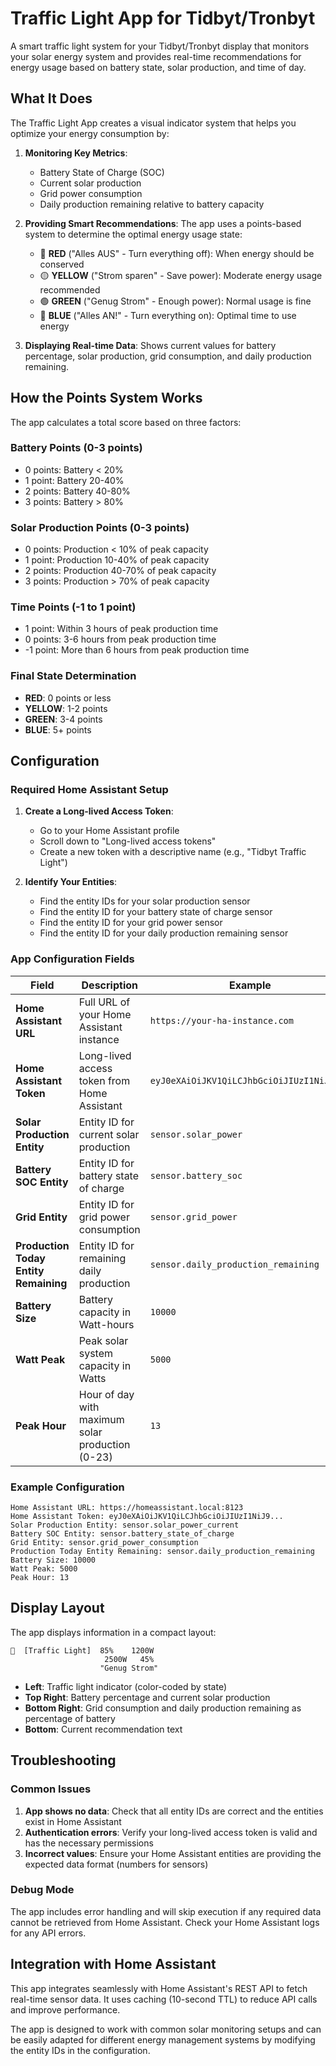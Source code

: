 # Traffic Light App for Tidbyt/Tronbyt

A smart traffic light system for your Tidbyt/Tronbyt display that monitors your solar energy system and provides real-time recommendations for energy usage based on battery state, solar production, and time of day.

## What It Does

The Traffic Light App creates a visual indicator system that helps you optimize your energy consumption by:

1. **Monitoring Key Metrics**: 
   - Battery State of Charge (SOC)
   - Current solar production
   - Grid power consumption
   - Daily production remaining relative to battery capacity

2. **Providing Smart Recommendations**: The app uses a points-based system to determine the optimal energy usage state:
   - 🔴 **RED** ("Alles AUS" - Turn everything off): When energy should be conserved
   - 🟡 **YELLOW** ("Strom sparen" - Save power): Moderate energy usage recommended
   - 🟢 **GREEN** ("Genug Strom" - Enough power): Normal usage is fine
   - 🔵 **BLUE** ("Alles AN!" - Turn everything on): Optimal time to use energy

3. **Displaying Real-time Data**: Shows current values for battery percentage, solar production, grid consumption, and daily production remaining.

## How the Points System Works

The app calculates a total score based on three factors:

### Battery Points (0-3 points)
- 0 points: Battery < 20%
- 1 point: Battery 20-40%
- 2 points: Battery 40-80%
- 3 points: Battery > 80%

### Solar Production Points (0-3 points)
- 0 points: Production < 10% of peak capacity
- 1 point: Production 10-40% of peak capacity
- 2 points: Production 40-70% of peak capacity
- 3 points: Production > 70% of peak capacity

### Time Points (-1 to 1 point)
- 1 point: Within 3 hours of peak production time
- 0 points: 3-6 hours from peak production time
- -1 point: More than 6 hours from peak production time

### Final State Determination
- **RED**: 0 points or less
- **YELLOW**: 1-2 points
- **GREEN**: 3-4 points
- **BLUE**: 5+ points

## Configuration

### Required Home Assistant Setup

1. **Create a Long-lived Access Token**:
   - Go to your Home Assistant profile
   - Scroll down to "Long-lived access tokens"
   - Create a new token with a descriptive name (e.g., "Tidbyt Traffic Light")

2. **Identify Your Entities**:
   - Find the entity IDs for your solar production sensor
   - Find the entity ID for your battery state of charge sensor
   - Find the entity ID for your grid power sensor
   - Find the entity ID for your daily production remaining sensor

### App Configuration Fields

| Field | Description | Example |
|-------|-------------|---------|
| **Home Assistant URL** | Full URL of your Home Assistant instance | `https://your-ha-instance.com` |
| **Home Assistant Token** | Long-lived access token from Home Assistant | `eyJ0eXAiOiJKV1QiLCJhbGciOiJIUzI1NiJ9...` |
| **Solar Production Entity** | Entity ID for current solar production | `sensor.solar_power` |
| **Battery SOC Entity** | Entity ID for battery state of charge | `sensor.battery_soc` |
| **Grid Entity** | Entity ID for grid power consumption | `sensor.grid_power` |
| **Production Today Entity Remaining** | Entity ID for remaining daily production | `sensor.daily_production_remaining` |
| **Battery Size** | Battery capacity in Watt-hours | `10000` |
| **Watt Peak** | Peak solar system capacity in Watts | `5000` |
| **Peak Hour** | Hour of day with maximum solar production (0-23) | `13` |

### Example Configuration

```
Home Assistant URL: https://homeassistant.local:8123
Home Assistant Token: eyJ0eXAiOiJKV1QiLCJhbGciOiJIUzI1NiJ9...
Solar Production Entity: sensor.solar_power_current
Battery SOC Entity: sensor.battery_state_of_charge
Grid Entity: sensor.grid_power_consumption
Production Today Entity Remaining: sensor.daily_production_remaining
Battery Size: 10000
Watt Peak: 5000
Peak Hour: 13
```

## Display Layout

The app displays information in a compact layout:

```
🔴  [Traffic Light]  85%    1200W
                     2500W   45%
                    "Genug Strom"
```

- **Left**: Traffic light indicator (color-coded by state)
- **Top Right**: Battery percentage and current solar production
- **Bottom Right**: Grid consumption and daily production remaining as percentage of battery
- **Bottom**: Current recommendation text

## Troubleshooting

### Common Issues

1. **App shows no data**: Check that all entity IDs are correct and the entities exist in Home Assistant
2. **Authentication errors**: Verify your long-lived access token is valid and has the necessary permissions
3. **Incorrect values**: Ensure your Home Assistant entities are providing the expected data format (numbers for sensors)

### Debug Mode

The app includes error handling and will skip execution if any required data cannot be retrieved from Home Assistant. Check your Home Assistant logs for any API errors.

## Integration with Home Assistant

This app integrates seamlessly with Home Assistant's REST API to fetch real-time sensor data. It uses caching (10-second TTL) to reduce API calls and improve performance.

The app is designed to work with common solar monitoring setups and can be easily adapted for different energy management systems by modifying the entity IDs in the configuration.
